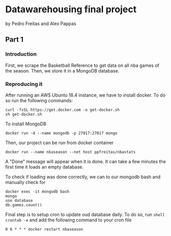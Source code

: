 # Datawarehousing final project
by Pedro Freitas and Alex Pappas

## Part 1

### Introduction

First, we scrape the Basketball Reference to get data on all nba games of the season.
Then, we store it in a MongoDB database.

### Reproducing it

After running an AWS Ubuntu 18.4 instance, we have to install docker. To do so run the following commands:

```shell
curl -fsSL https://get.docker.com -o get-docker.sh
sh get-docker.sh
```

To install MongoDB
```shell
docker run -d --name mongodb -p 27017:27017 mongo
```

Then, our project can be run from docker container

```shell
docker run --name nbaseason --net host ppfreitas/nbastats
```
A "Done" message will appear when it is done. It can take a few minutes the first time it loads an empty database. 

To check if loading was done correctly, we can to our mongodb bash and manually check for 

```shell
docker exec -it mongodb bash
mongo
use database
db.games.count()
```

Final step is to setup cron to update oud database daily. To do so, run ```shell crontab -e``` and add the following command to your cron file 

```shell
0 8 * * * docker restart nbaseason
```

